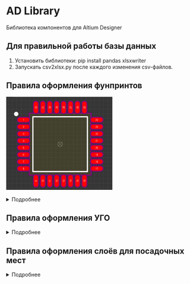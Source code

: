 # AD Library

Библиотека компонентов для Altium Designer
## Для правильной работы базы данных
1. Установить библиотеки: pip install pandas xlsxwriter
2. Запускать csv2xlsx.py после каждого изменения csv-файлов.

## Правила оформления фунпринтов

![Footprint](./img/footprint.png)

<details>
<summary>Подробнее</summary>

1. Каждый футпринт должен иметь адекватное имя, с помощью которого моно его идентифицировать. Имя в формате IPC или согласно других общепринятых документов. Например: `LQFP32`, `SO16`, `QFN48` и др.
2. Нумерация выводов должна соотвествовать нумерации согласно datasheet на данный футпринт/компонент. Если нумерация выводов не указана явно, необходимо руководствоваться общепринятыми нормами.
   
   ![pins](./img/pins.png)
3. Центр изображения футпринта __должен распологаться в координатах (0; 0)__. Это необходимо для нормального использования и получения адекватных данных для автоматического монтажа.
4. Футпринт должен иметь шелкографию, толщина линии 0,2 мм. Исключение - очень маленький компонент
5. Первый вывод компонента помечается точкой в виде текста, а не графического круга. Это позволить легко двигать точку на уже готовой плате и не мучиться с разлочиванием примитивов компонента.
   
   ![pin1](./img/pin1.png)
6. Механические отверстия помечаются как `MH`, если не должно паяться, то не делать метализацию (снять галку PLATED!)
   
   ![plated](./img/plated.png)

</details>

## Правила оформления УГО
<details>
<summary>Подробнее</summary>
Скоро будет ...
</details>


## Правила оформления слоёв для посадочных мест
<details>
<summary>Подробнее</summary>
Проблема возникает, когда разные разработчики создают элементы посадочных мест в слоях с разной нумерацией. Например, у кого-то Assy слой - это М1, а 3d_body - M3, у кого-то наоборот или совсем другие слои. При использовании таких посадочных мест вместе в одном .PcbDoc файле возникает неуправляемый "зоопарк слоёв", который не позволяет быстро настраивать видимость групп слоёв (Layer Sets), необходимую для комфортной расстановки и разработки топологии. Есть два решения.


1. Самый правильный вариант (Altium его рекомендует) - создавать слои, указывая атрибут Layer type. Тогда при переносе посадочного места в .PcbDoc AD будет знать, как изменить номера слоёв чтобы сохранилось единообразие отображнения.
   
   Пример на рисунке ниже.

   ![Layers](./img/Layers.PNG)

   1.1. Чтобы создать парные Top + Bot слои (т.е. такие слои, у которых при перемещении компонента на обратную сторону печатной платы всё содержимое автоматически переместится в парный слой, например, все линии в слое Top Assy станут линиями в Bot Assy).
   
   * ПКМ по списку слоёв, затем выбрать Add Component Layer Pair
  
   ![Add](./img/Add.PNG)
   
   * Указываем имя (любое, можно не указывать вообще, тогда туда автоматически впишется Layer Type)
   * Выбираем номера слоёв (как уже отмечалось, это не имеет значения при корректной установке Layer Type)
   * Выбираем Layer Type (см ниже)

   ![Pairs](./img/pair.PNG)
  
   * В данной библиотеке используются следующие парные слои:
       * Assembly - для указания охватывающего габарита компонента, а также его позиционного обозначения, если оно не указывается в слое шелкографии. Используетсяч для формирования сборочного чертежа и ручного монтажа компонентов.
       * 3D Body - для размещения модели компонента. Используется для визуализации готовой печатной платы.
       * Courtyard - для указания зарезервированного пространства вокруг компонента, в которое не должны попадать другие компоненты при их расстановке на печатной плате.
       * Component Center - для указания центра компонента, который используется при автоматическом монтаже.
  
  1.2. Для создания непарных слоёв (т.е. таких, элдементы которых никуда не переходят при перемещении компонента на другую сторону платы).

   * ПКМ по списку слоёв, затем выбрать Add Mechanical Layer  
   * Указываем имя (любое, можно не указывать вообще, тогда туда автоматически впишется Layer Type)
   * Выбираем номер слоя (как уже отмечалось, это не имеет значения при корректной установке Layer Type)
   * Выбираем Layer Type (см ниже)

   ![Single](./img/single.PNG)

   * В данной библиотеке используются следующие слои:
      * Board Shape - для разъёмов и компонентов, которые необходимо установить на строго определённое расстояние от края платы
      * Dimensions - размеры и прочие заметки

2. Быстрый способ для экономии времени - перенумеровать только используемые слои в порядке, применяемом в данной библиотеке. При этом переименовывать их не обязательбно!
   
   ![Renumbering](./img/Renumber.PNG)

   На рисунке видна старая нумерацимя в названии слоя (Mechanical... слева) и новая в имени фактически используемого слоя (М... справа). Функциональное назначение слоёв см. в разделе 1.
   Порядок следующий:
   
   Парные слои:
   * Top Assy              - M1 
   * Top 3D                - M3
   * Top Courtyard         - M7
   * Top Component center  - M9

   Не парные слои:
   * Board shape           - M5 
   * Dimensions            - M6 
  
  В подавляющем большинстве случаев посадочное место разрабатывается при виде сверху, поэтому Bot слои, как правило, не используются, необходимость их переномеровывать не возникает. Ниже они приводятся справочно.
   
   * Bot Assy              - M2 
   * Bot 3D                - M4
   * Bot Courtyard         - M8
   * Bot Component center  - M10

</details>